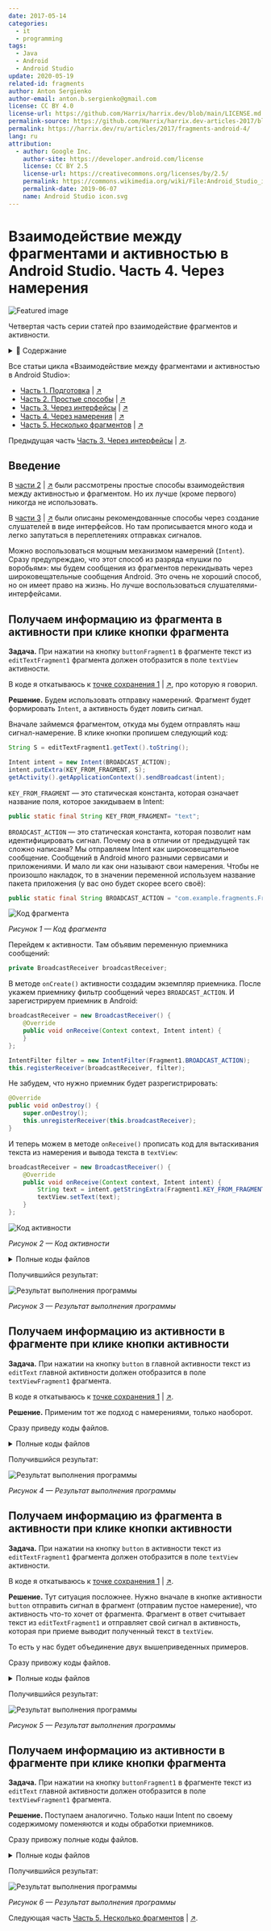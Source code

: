 ```yaml
---
date: 2017-05-14
categories:
  - it
  - programming
tags:
  - Java
  - Android
  - Android Studio
update: 2020-05-19
related-id: fragments
author: Anton Sergienko
author-email: anton.b.sergienko@gmail.com
license: CC BY 4.0
license-url: https://github.com/Harrix/harrix.dev/blob/main/LICENSE.md
permalink-source: https://github.com/Harrix/harrix.dev-articles-2017/blob/main/fragments-android-4/fragments-android-4.md
permalink: https://harrix.dev/ru/articles/2017/fragments-android-4/
lang: ru
attribution:
  - author: Google Inc.
    author-site: https://developer.android.com/license
    license: CC BY 2.5
    license-url: https://creativecommons.org/licenses/by/2.5/
    permalink: https://commons.wikimedia.org/wiki/File:Android_Studio_icon.svg
    permalink-date: 2019-06-07
    name: Android Studio icon.svg
---
```


# Взаимодействие между фрагментами и активностью в Android Studio. Часть 4. Через намерения

![Featured image](featured-image.svg)

Четвертая часть серии статей про взаимодействие фрагментов и активности.

<details>
<summary>📖 Содержание</summary>

## Содержание

- [Введение](#введение)
- [Получаем информацию из фрагмента в активности при клике кнопки фрагмента](#получаем-информацию-из-фрагмента-в-активности-при-клике-кнопки-фрагмента)
- [Получаем информацию из активности в фрагменте при клике кнопки активности](#получаем-информацию-из-активности-в-фрагменте-при-клике-кнопки-активности)
- [Получаем информацию из фрагмента в активности при клике кнопки активности](#получаем-информацию-из-фрагмента-в-активности-при-клике-кнопки-активности)
- [Получаем информацию из активности в фрагменте при клике кнопки фрагмента](#получаем-информацию-из-активности-в-фрагменте-при-клике-кнопки-фрагмента)

</details>

Все статьи цикла «Взаимодействие между фрагментами и активностью в Android Studio»:

- [Часть 1. Подготовка](https://github.com/Harrix/harrix.dev-articles-2017/blob/main/fragments-android-1/fragments-android-1.md) | [↗️](https://harrix.dev/ru/articles/2017/fragments-android-1/)
- [Часть 2. Простые способы](https://github.com/Harrix/harrix.dev-articles-2017/blob/main/fragments-android-2/fragments-android-2.md) | [↗️](https://harrix.dev/ru/articles/2017/fragments-android-2/)
- [Часть 3. Через интерфейсы](https://github.com/Harrix/harrix.dev-articles-2017/blob/main/fragments-android-3/fragments-android-3.md) | [↗️](https://harrix.dev/ru/articles/2017/fragments-android-3/)
- [Часть 4. Через намерения](https://github.com/Harrix/harrix.dev-articles-2017/blob/main/fragments-android-4/fragments-android-4.md) | [↗️](https://harrix.dev/ru/articles/2017/fragments-android-4/)
- [Часть 5. Несколько фрагментов](https://github.com/Harrix/harrix.dev-articles-2017/blob/main/fragments-android-5/fragments-android-5.md) | [↗️](https://harrix.dev/ru/articles/2017/fragments-android-5/)

Предыдущая часть [Часть 3. Через интерфейсы](https://github.com/Harrix/harrix.dev-articles-2017/blob/main/fragments-android-3/fragments-android-3.md) | [↗️](https://harrix.dev/ru/articles/2017/fragments-android-3/).

## Введение

В [части 2](https://github.com/Harrix/harrix.dev-articles-2017/blob/main/fragments-android-2/fragments-android-2.md) | [↗️](https://harrix.dev/ru/articles/2017/fragments-android-2/) были рассмотрены простые способы взаимодействия между активностью и фрагментом. Но их лучше (кроме первого) никогда не использовать.

В [части 3](https://github.com/Harrix/harrix.dev-articles-2017/blob/main/fragments-android-3/fragments-android-3.md) | [↗️](https://harrix.dev/ru/articles/2017/fragments-android-3/) были описаны рекомендованные способы через создание слушателей в виде интерфейсов. Но там прописывается много кода и легко запутаться в переплетениях отправках сигналов.

Можно воспользоваться мощным механизмом намерений (`Intent`). Сразу предупреждаю, что этот способ из разряда «пушки по воробьям»: мы будем сообщения из фрагментов перекидывать через широковещательные сообщения Android. Это очень не хороший способ, но он имеет право на жизнь. Но лучше воспользоваться слушателями-интерфейсами.

## Получаем информацию из фрагмента в активности при клике кнопки фрагмента

**Задача.** При нажатии на кнопку `buttonFragment1` в фрагменте текст из `editTextFragment1` фрагмента должен отобразится в поле `textView` активности.

В коде я откатываюсь к [точке сохранения 1](https://github.com/Harrix/harrix.dev-articles-2017/blob/main/fragments-android-1/fragments-android-1.md) | [↗️](https://harrix.dev/ru/articles/2017/fragments-android-1/), про которую я говорил.

**Решение.** Будем использовать отправку намерений. Фрагмент будет формировать `Intent`, а активность будет ловить сигнал.

Вначале займемся фрагментом, откуда мы будем отправлять наш сигнал-намерение. В клике кнопки пропишем следующий код:

```java
String S = editTextFragment1.getText().toString();

Intent intent = new Intent(BROADCAST_ACTION);
intent.putExtra(KEY_FROM_FRAGMENT, S);
getActivity().getApplicationContext().sendBroadcast(intent);
```

`KEY_FROM_FRAGMENT` — это статическая константа, которая означает название поля, которое закидываем в Intent:

```java
public static final String KEY_FROM_FRAGMENT= "text";
```

`BROADCAST_ACTION` — это статическая константа, которая позволит нам идентифицировать сигнал. Почему она в отличии от предыдущей так сложно написана? Мы отправляем Intent как широковещательное сообщение. Сообщений в Android много разными сервисами и приложениями. И мало ли как они называют свои намерения. Чтобы не произошло накладок, то в значении переменной используем название пакета приложения (у вас оно будет скорее всего своё):

```java
public static final String BROADCAST_ACTION = "com.example.fragments.Fragment1";
```

![Код фрагмента](img/java_01.png)

_Рисунок 1 — Код фрагмента_

Перейдем к активности. Там объявим переменную приемника сообщений:

```java
private BroadcastReceiver broadcastReceiver;
```

В методе `onCreate()` активности создадим экземпляр приемника. После укажем приемнику фильтр сообщений через `BROADCAST_ACTION`. И зарегистрируем приемник в Android:

```java
broadcastReceiver = new BroadcastReceiver() {
    @Override
    public void onReceive(Context context, Intent intent) {
    }
};

IntentFilter filter = new IntentFilter(Fragment1.BROADCAST_ACTION);
this.registerReceiver(broadcastReceiver, filter);
```

Не забудем, что нужно приемник будет разрегистрировать:

```java
@Override
public void onDestroy() {
    super.onDestroy();
    this.unregisterReceiver(this.broadcastReceiver);
}
```

И теперь можем в методе `onReceive()` прописать код для вытаскивания текста из намерения и вывода текста в `textView`:

```java
broadcastReceiver = new BroadcastReceiver() {
    @Override
    public void onReceive(Context context, Intent intent) {
        String text = intent.getStringExtra(Fragment1.KEY_FROM_FRAGMENT);
        textView.setText(text);
    }
};
```

![Код активности](img/java_02.png)

_Рисунок 2 — Код активности_

<details>
<summary>Полные коды файлов</summary>

Полный код `MainActivity.java`:

```java
package com.example.fragments;

import androidx.appcompat.app.AppCompatActivity;
import androidx.fragment.app.Fragment;
import androidx.fragment.app.FragmentManager;

import android.content.BroadcastReceiver;
import android.content.Context;
import android.content.Intent;
import android.content.IntentFilter;
import android.os.Bundle;
import android.view.View;
import android.widget.Button;
import android.widget.EditText;
import android.widget.FrameLayout;
import android.widget.TextView;

public class MainActivity extends AppCompatActivity {

    private EditText editText;
    private TextView textView;
    private Button button;
    private FrameLayout fragmentContainer;
    private FrameLayout fragmentContainer2;

    private BroadcastReceiver broadcastReceiver;

    @Override
    public void onDestroy() {
        super.onDestroy();
        this.unregisterReceiver(this.broadcastReceiver);
    }

    @Override
    protected void onCreate(Bundle savedInstanceState) {
        super.onCreate(savedInstanceState);
        setContentView(R.layout.activity_main);

        editText = (EditText) findViewById(R.id.editText);
        textView = (TextView) findViewById(R.id.textView);
        button = (Button) findViewById(R.id.button);
        fragmentContainer = (FrameLayout) findViewById(R.id.fragmentContainer);
        fragmentContainer2 = (FrameLayout) findViewById(R.id.fragmentContainer2);

        broadcastReceiver = new BroadcastReceiver() {
            @Override
            public void onReceive(Context context, Intent intent) {
                String text = intent.getStringExtra(Fragment1.KEY_FROM_FRAGMENT);
                textView.setText(text);
            }
        };

        IntentFilter filter = new IntentFilter(Fragment1.BROADCAST_ACTION);
        this.registerReceiver(broadcastReceiver, filter);

        button.setOnClickListener(new View.OnClickListener() {
            @Override
            public void onClick(View v) {

            }
        });

        FragmentManager fm = getSupportFragmentManager();

        Fragment fragment = fm.findFragmentById(R.id.fragmentContainer);
        if (fragment == null) {
            fragment = new Fragment1();
            fm.beginTransaction()
                    .add(R.id.fragmentContainer, fragment)
                    .commit();
        }
    }
}
```

Полный код `Fragment1.java`:

```java
package com.example.fragments;

import android.content.Intent;
import android.os.Bundle;

import androidx.fragment.app.Fragment;

import android.view.LayoutInflater;
import android.view.View;
import android.view.ViewGroup;
import android.widget.Button;
import android.widget.EditText;
import android.widget.TextView;

public class Fragment1 extends Fragment {

    private EditText editTextFragment1;
    private TextView textViewFragment1;
    private Button buttonFragment1;

    public static final String KEY_FROM_FRAGMENT = "text";
    public static final String BROADCAST_ACTION = "com.example.fragments.Fragment1";

    public Fragment1() {
    }

    public static Fragment1 newInstance(String param1, String param2) {
        Fragment1 fragment = new Fragment1();
        return fragment;
    }

    @Override
    public void onCreate(Bundle savedInstanceState) {
        super.onCreate(savedInstanceState);
    }

    @Override
    public View onCreateView(LayoutInflater inflater, ViewGroup container,
                             Bundle savedInstanceState) {
        View view = inflater.inflate(R.layout.fragment_1, container, false);

        editTextFragment1 = (EditText) view.findViewById(R.id.editTextFragment1);
        textViewFragment1 = (TextView) view.findViewById(R.id.textViewFragment1);
        buttonFragment1 = (Button) view.findViewById(R.id.buttonFragment1);

        buttonFragment1.setOnClickListener(new View.OnClickListener() {
            @Override
            public void onClick(View v) {
                String S = editTextFragment1.getText().toString();

                Intent intent = new Intent(BROADCAST_ACTION);
                intent.putExtra(KEY_FROM_FRAGMENT, S);
                getActivity().getApplicationContext().sendBroadcast(intent);
            }
        });

        return view;
    }
}
```

</details>

Получившийся результат:

![Результат выполнения программы](img/result_01.avif)

_Рисунок 3 — Результат выполнения программы_

## Получаем информацию из активности в фрагменте при клике кнопки активности

**Задача.** При нажатии на кнопку `button` в главной активности текст из `editText` главной активности должен отобразится в поле `textViewFragment1` фрагмента.

В коде я откатываюсь к [точке сохранения 1](https://github.com/Harrix/harrix.dev-articles-2017/blob/main/fragments-android-1/fragments-android-1.md) | [↗️](https://harrix.dev/ru/articles/2017/fragments-android-1/).

**Решение.** Применим тот же подход с намерениями, только наоборот.

Сразу приведу коды файлов.

<details>
<summary>Полные коды файлов</summary>

Полный код `MainActivity.java`:

```java
package com.example.fragments;

import androidx.appcompat.app.AppCompatActivity;
import androidx.fragment.app.Fragment;
import androidx.fragment.app.FragmentManager;

import android.content.Intent;
import android.os.Bundle;
import android.view.View;
import android.widget.Button;
import android.widget.EditText;
import android.widget.FrameLayout;
import android.widget.TextView;

public class MainActivity extends AppCompatActivity {

    private EditText editText;
    private TextView textView;
    private Button button;
    private FrameLayout fragmentContainer;
    private FrameLayout fragmentContainer2;

    public static final String KEY_FROM_ACTIVITY = "text";
    public static final String BROADCAST_ACTION = "com.example.fragments.Activity";

    @Override
    protected void onCreate(Bundle savedInstanceState) {
        super.onCreate(savedInstanceState);
        setContentView(R.layout.activity_main);

        editText = (EditText) findViewById(R.id.editText);
        textView = (TextView) findViewById(R.id.textView);
        button = (Button) findViewById(R.id.button);
        fragmentContainer = (FrameLayout) findViewById(R.id.fragmentContainer);
        fragmentContainer2 = (FrameLayout) findViewById(R.id.fragmentContainer2);

        button.setOnClickListener(new View.OnClickListener() {
            @Override
            public void onClick(View v) {
                String S = editText.getText().toString();

                Intent intent = new Intent(BROADCAST_ACTION);
                intent.putExtra(KEY_FROM_ACTIVITY, S);
                getApplicationContext().sendBroadcast(intent);
            }
        });

        FragmentManager fm = getSupportFragmentManager();

        Fragment fragment = fm.findFragmentById(R.id.fragmentContainer);
        if (fragment == null) {
            fragment = new Fragment1();
            fm.beginTransaction()
                    .add(R.id.fragmentContainer, fragment)
                    .commit();
        }
    }
}
```

Полный код `Fragment1.java`:

```java
package com.example.fragments;

import android.content.BroadcastReceiver;
import android.content.Context;
import android.content.Intent;
import android.content.IntentFilter;
import android.os.Bundle;

import androidx.fragment.app.Fragment;

import android.view.LayoutInflater;
import android.view.View;
import android.view.ViewGroup;
import android.widget.Button;
import android.widget.EditText;
import android.widget.TextView;

public class Fragment1 extends Fragment {

    private EditText editTextFragment1;
    private TextView textViewFragment1;
    private Button buttonFragment1;

    private BroadcastReceiver broadcastReceiver;

    public Fragment1() {
    }

    public static Fragment1 newInstance(String param1, String param2) {
        Fragment1 fragment = new Fragment1();
        return fragment;
    }

    @Override
    public void onCreate(Bundle savedInstanceState) {
        super.onCreate(savedInstanceState);
    }

    @Override
    public View onCreateView(LayoutInflater inflater, ViewGroup container,
                             Bundle savedInstanceState) {
        View view = inflater.inflate(R.layout.fragment_1, container, false);

        editTextFragment1 = (EditText) view.findViewById(R.id.editTextFragment1);
        textViewFragment1 = (TextView) view.findViewById(R.id.textViewFragment1);
        buttonFragment1 = (Button) view.findViewById(R.id.buttonFragment1);

        buttonFragment1.setOnClickListener(new View.OnClickListener() {
            @Override
            public void onClick(View v) {

            }
        });

        broadcastReceiver = new BroadcastReceiver() {
            @Override
            public void onReceive(Context context, Intent intent) {
                String text = intent.getStringExtra(MainActivity.KEY_FROM_ACTIVITY);
                textViewFragment1.setText(text);
            }
        };

        IntentFilter filter = new IntentFilter(MainActivity.BROADCAST_ACTION);
        getActivity().getApplicationContext().registerReceiver(broadcastReceiver, filter);

        return view;
    }

    @Override
    public void onDestroyView() {
        super.onDestroyView();
        getActivity().getApplicationContext().unregisterReceiver(this.broadcastReceiver);
    }
}
```

</details>

Получившийся результат:

![Результат выполнения программы](img/result_02.avif)

_Рисунок 4 — Результат выполнения программы_

## Получаем информацию из фрагмента в активности при клике кнопки активности

**Задача.** При нажатии на кнопку `button` в активности текст из `editTextFragment1` фрагмента должен отобразится в поле `textView` активности.

В коде я откатываюсь к [точке сохранения 1](https://github.com/Harrix/harrix.dev-articles-2017/blob/main/fragments-android-1/fragments-android-1.md) | [↗️](https://harrix.dev/ru/articles/2017/fragments-android-1/).

**Решение.** Тут ситуация посложнее. Нужно вначале в кнопке активности `button` отправить сигнал в фрагмент (отправим пустое намерение), что активность что-то хочет от фрагмента. Фрагмент в ответ считывает текст из `editTextFragment1` и отправляет свой сигнал в активность, которая при приеме выводит полученный текст в `textView`.

То есть у нас будет объединение двух вышеприведенных примеров.

Сразу привожу коды файлов.

<details>
<summary>Полные коды файлов</summary>

Полный код `MainActivity.java`:

```java
package com.example.fragments;

import androidx.appcompat.app.AppCompatActivity;
import androidx.fragment.app.Fragment;
import androidx.fragment.app.FragmentManager;

import android.content.BroadcastReceiver;
import android.content.Context;
import android.content.Intent;
import android.content.IntentFilter;
import android.os.Bundle;
import android.view.View;
import android.widget.Button;
import android.widget.EditText;
import android.widget.FrameLayout;
import android.widget.TextView;

public class MainActivity extends AppCompatActivity {

    private EditText editText;
    private TextView textView;
    private Button button;
    private FrameLayout fragmentContainer;
    private FrameLayout fragmentContainer2;

    private BroadcastReceiver broadcastReceiverActivity;

    public static final String BROADCAST_ACTION = "com.example.fragments.Activity";

    @Override
    protected void onCreate(Bundle savedInstanceState) {
        super.onCreate(savedInstanceState);
        setContentView(R.layout.activity_main);

        editText = (EditText) findViewById(R.id.editText);
        textView = (TextView) findViewById(R.id.textView);
        button = (Button) findViewById(R.id.button);
        fragmentContainer = (FrameLayout) findViewById(R.id.fragmentContainer);
        fragmentContainer2 = (FrameLayout) findViewById(R.id.fragmentContainer2);

        button.setOnClickListener(new View.OnClickListener() {
            @Override
            public void onClick(View v) {
                Intent intent = new Intent(BROADCAST_ACTION);
                getApplicationContext().sendBroadcast(intent);
            }
        });

        FragmentManager fm = getSupportFragmentManager();

        Fragment fragment = fm.findFragmentById(R.id.fragmentContainer);
        if (fragment == null) {
            fragment = new Fragment1();
            fm.beginTransaction()
                    .add(R.id.fragmentContainer, fragment)
                    .commit();
        }

        broadcastReceiverActivity = new BroadcastReceiver() {
            @Override
            public void onReceive(Context context, Intent intent) {
                String text = intent.getStringExtra(Fragment1.KEY_FROM_FRAGMENT);
                textView.setText(text);
            }
        };

        IntentFilter filter = new IntentFilter(Fragment1.BROADCAST_ACTION);
        this.registerReceiver(broadcastReceiverActivity, filter);
    }

    @Override
    public void onDestroy() {
        super.onDestroy();
        this.unregisterReceiver(this.broadcastReceiverActivity);
    }
}
```

Полный код `Fragment1.java`:

```java
package com.example.fragments;

import android.content.BroadcastReceiver;
import android.content.Context;
import android.content.Intent;
import android.content.IntentFilter;
import android.os.Bundle;

import androidx.fragment.app.Fragment;

import android.view.LayoutInflater;
import android.view.View;
import android.view.ViewGroup;
import android.widget.Button;
import android.widget.EditText;
import android.widget.TextView;

public class Fragment1 extends Fragment {

    private EditText editTextFragment1;
    private TextView textViewFragment1;
    private Button buttonFragment1;

    private BroadcastReceiver broadcastReceiver;

    public static final String KEY_FROM_FRAGMENT = "text";
    public static final String BROADCAST_ACTION = "com.example.fragments.Fragment1";

    public Fragment1() {
    }

    public static Fragment1 newInstance(String param1, String param2) {
        Fragment1 fragment = new Fragment1();
        return fragment;
    }

    @Override
    public void onCreate(Bundle savedInstanceState) {
        super.onCreate(savedInstanceState);
    }

    @Override
    public View onCreateView(LayoutInflater inflater, ViewGroup container,
                             Bundle savedInstanceState) {
        View view = inflater.inflate(R.layout.fragment_1, container, false);

        editTextFragment1 = (EditText) view.findViewById(R.id.editTextFragment1);
        textViewFragment1 = (TextView) view.findViewById(R.id.textViewFragment1);
        buttonFragment1 = (Button) view.findViewById(R.id.buttonFragment1);

        buttonFragment1.setOnClickListener(new View.OnClickListener() {
            @Override
            public void onClick(View v) {

            }
        });

        broadcastReceiver = new BroadcastReceiver() {
            @Override
            public void onReceive(Context context, Intent intent) {
                String S = editTextFragment1.getText().toString();

                Intent intentToActivity = new Intent(BROADCAST_ACTION);
                intentToActivity.putExtra(KEY_FROM_FRAGMENT, S);
                getActivity().getApplicationContext().sendBroadcast(intentToActivity);
            }
        };

        IntentFilter filter = new IntentFilter(MainActivity.BROADCAST_ACTION);
        getActivity().getApplicationContext().registerReceiver(broadcastReceiver, filter);

        return view;
    }
}
```

</details>

Получившийся результат:

![Результат выполнения программы](img/result_03.avif)

_Рисунок 5 — Результат выполнения программы_

## Получаем информацию из активности в фрагменте при клике кнопки фрагмента

**Задача.** При нажатии на кнопку `buttonFragment1` в фрагменте текст из `editText` главной активности должен отобразится в поле `textViewFragment1` фрагмента.

**Решение.** Поступаем аналогично. Только наши Intent по своему содержимому поменяются и коды обработки приемников.

Сразу привожу полные коды файлов.

<details>
<summary>Полные коды файлов</summary>

Полный код `MainActivity.java`:

```java
package com.example.fragments;

import androidx.appcompat.app.AppCompatActivity;
import androidx.fragment.app.Fragment;
import androidx.fragment.app.FragmentManager;

import android.content.BroadcastReceiver;
import android.content.Context;
import android.content.Intent;
import android.content.IntentFilter;
import android.os.Bundle;
import android.view.View;
import android.widget.Button;
import android.widget.EditText;
import android.widget.FrameLayout;
import android.widget.TextView;

public class MainActivity extends AppCompatActivity {

    private EditText editText;
    private TextView textView;
    private Button button;
    private FrameLayout fragmentContainer;
    private FrameLayout fragmentContainer2;

    private BroadcastReceiver broadcastReceiver;

    public static final String KEY_FROM_ACTIVITY = "text";
    public static final String BROADCAST_ACTION = "com.example.fragments.Activity";

    @Override
    protected void onCreate(Bundle savedInstanceState) {
        super.onCreate(savedInstanceState);
        setContentView(R.layout.activity_main);

        editText = (EditText) findViewById(R.id.editText);
        textView = (TextView) findViewById(R.id.textView);
        button = (Button) findViewById(R.id.button);
        fragmentContainer = (FrameLayout) findViewById(R.id.fragmentContainer);
        fragmentContainer2 = (FrameLayout) findViewById(R.id.fragmentContainer2);

        button.setOnClickListener(new View.OnClickListener() {
            @Override
            public void onClick(View v) {

            }
        });

        FragmentManager fm = getSupportFragmentManager();

        Fragment fragment = fm.findFragmentById(R.id.fragmentContainer);
        if (fragment == null) {
            fragment = new Fragment1();
            fm.beginTransaction()
                    .add(R.id.fragmentContainer, fragment)
                    .commit();
        }

        broadcastReceiver = new BroadcastReceiver() {
            @Override
            public void onReceive(Context context, Intent intent) {
                String S = editText.getText().toString();

                Intent intentToFragment = new Intent(BROADCAST_ACTION);
                intentToFragment.putExtra(KEY_FROM_ACTIVITY, S);
                getApplicationContext().sendBroadcast(intentToFragment);
            }
        };

        IntentFilter filter = new IntentFilter(Fragment1.BROADCAST_ACTION);
        this.registerReceiver(broadcastReceiver, filter);
    }
}
```

Полный код `Fragment1.java`:

```java
package com.example.fragments;

import android.content.BroadcastReceiver;
import android.content.Context;
import android.content.Intent;
import android.content.IntentFilter;
import android.os.Bundle;

import androidx.fragment.app.Fragment;

import android.view.LayoutInflater;
import android.view.View;
import android.view.ViewGroup;
import android.widget.Button;
import android.widget.EditText;
import android.widget.TextView;

public class Fragment1 extends Fragment {

    private EditText editTextFragment1;
    private TextView textViewFragment1;
    private Button buttonFragment1;

    private BroadcastReceiver broadcastReceiver;

    public static final String BROADCAST_ACTION = "com.example.fragments.Fragment1";

    public Fragment1() {
    }

    public static Fragment1 newInstance(String param1, String param2) {
        Fragment1 fragment = new Fragment1();
        return fragment;
    }

    @Override
    public void onCreate(Bundle savedInstanceState) {
        super.onCreate(savedInstanceState);
    }

    @Override
    public View onCreateView(LayoutInflater inflater, ViewGroup container,
                             Bundle savedInstanceState) {
        View view = inflater.inflate(R.layout.fragment_1, container, false);

        editTextFragment1 = (EditText) view.findViewById(R.id.editTextFragment1);
        textViewFragment1 = (TextView) view.findViewById(R.id.textViewFragment1);
        buttonFragment1 = (Button) view.findViewById(R.id.buttonFragment1);

        buttonFragment1.setOnClickListener(new View.OnClickListener() {
            @Override
            public void onClick(View v) {
                Intent intentToActivity = new Intent(BROADCAST_ACTION);
                getActivity().getApplicationContext().sendBroadcast(intentToActivity);
            }
        });

        broadcastReceiver = new BroadcastReceiver() {
            @Override
            public void onReceive(Context context, Intent intent) {
                String text = intent.getStringExtra("text");
                textViewFragment1.setText(text);
            }
        };

        IntentFilter filter = new IntentFilter(MainActivity.BROADCAST_ACTION);
        getActivity().getApplicationContext().registerReceiver(broadcastReceiver, filter);

        return view;
    }

    @Override
    public void onDestroyView() {
        super.onDestroyView();
        getActivity().getApplicationContext().unregisterReceiver(this.broadcastReceiver);
    }
}
```

</details>

Получившийся результат:

![Результат выполнения программы](img/result_04.avif)

_Рисунок 6 — Результат выполнения программы_

Следующая часть [Часть 5. Несколько фрагментов](https://github.com/Harrix/harrix.dev-articles-2017/blob/main/fragments-android-5/fragments-android-5.md) | [↗️](https://harrix.dev/ru/articles/2017/fragments-android-5/).
